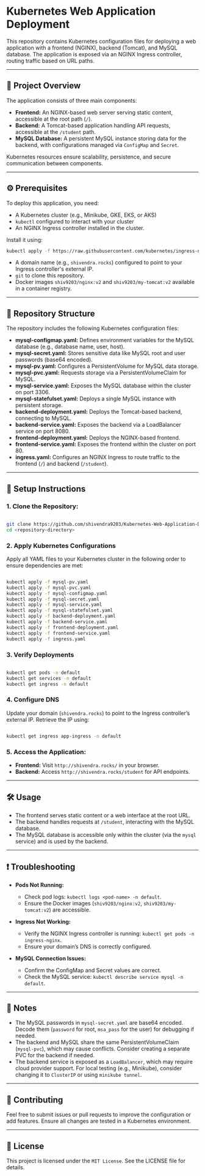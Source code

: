 # Kubernetes Web Application Deployment

This repository contains Kubernetes configuration files for deploying a web application with a frontend (NGINX), backend (Tomcat), and MySQL database. The application is exposed via an NGINX Ingress controller, routing traffic based on URL paths.

---

## 📘 Project Overview

The application consists of three main components:

- **Frontend:** An NGINX-based web server serving static content, accessible at the root path (`/`).
- **Backend:** A Tomcat-based application handling API requests, accessible at the `/student` path.
- **MySQL Database:** A persistent MySQL instance storing data for the backend, with configurations managed via `ConfigMap` and `Secret`.

Kubernetes resources ensure scalability, persistence, and secure communication between components.

---

## ⚙️ Prerequisites

To deploy this application, you need:

- A Kubernetes cluster (e.g., Minikube, GKE, EKS, or AKS)
- `kubectl` configured to interact with your cluster
- An NGINX Ingress controller installed in the cluster. 

Install it using:

  ```bash
  kubectl apply -f https://raw.githubusercontent.com/kubernetes/ingress-nginx/main/deploy/static/provider/cloud/deploy.yaml
  ```

- A domain name (e.g., `shivendra.rocks`) configured to point to your Ingress controller's external IP.
- `git` to clone this repository.
- Docker images `shiv9203/nginx:v2` and `shiv9203/my-tomcat:v2` available in a container registry.

---

## 📁 Repository Structure

The repository includes the following Kubernetes configuration files:

- **mysql-configmap.yaml:** Defines environment variables for the MySQL database (e.g., database name, user, host).
- **mysql-secret.yaml:** Stores sensitive data like MySQL root and user passwords (base64 encoded).
- **mysql-pv.yaml:** Configures a PersistentVolume for MySQL data storage.
- **mysql-pvc.yaml:** Requests storage via a PersistentVolumeClaim for MySQL.
- **mysql-service.yaml:** Exposes the MySQL database within the cluster on port 3306.
- **mysql-statefulset.yaml:** Deploys a single MySQL instance with persistent storage.
- **backend-deployment.yaml:** Deploys the Tomcat-based backend, connecting to MySQL.
- **backend-service.yaml:** Exposes the backend via a LoadBalancer service on port 8080.
- **frontend-deployment.yaml:** Deploys the NGINX-based frontend.
- **frontend-service.yaml:** Exposes the frontend within the cluster on port 80.
- **ingress.yaml:** Configures an NGINX Ingress to route traffic to the frontend (`/`) and backend (`/student`).

---

## 🚀 Setup Instructions

### 1. Clone the Repository:

```bash

git clone https://github.com/shivendra9203/Kubernetes-Web-Application-Deployment.git
cd <repository-directory>

```

### 2. Apply Kubernetes Configurations

Apply all YAML files to your Kubernetes cluster in the following order to ensure dependencies are met:

```bash

kubectl apply -f mysql-pv.yaml
kubectl apply -f mysql-pvc.yaml
kubectl apply -f mysql-configmap.yaml
kubectl apply -f mysql-secret.yaml
kubectl apply -f mysql-service.yaml
kubectl apply -f mysql-statefulset.yaml
kubectl apply -f backend-deployment.yaml
kubectl apply -f backend-service.yaml
kubectl apply -f frontend-deployment.yaml
kubectl apply -f frontend-service.yaml
kubectl apply -f ingress.yaml

```

### 3. Verify Deployments

```bash

kubectl get pods -n default
kubectl get services -n default
kubectl get ingress -n default

```

### 4. Configure DNS

Update your domain (`shivendra.rocks`) to point to the Ingress controller’s external IP. Retrieve the IP using:

```bash

kubectl get ingress app-ingress -n default

```

### 5. Access the Application:

- **Frontend:** Visit `http://shivendra.rocks/` in your browser.
- **Backend:** Access `http://shivendra.rocks/student` for API endpoints.

---

## 🛠 Usage

- The frontend serves static content or a web interface at the root URL.
- The backend handles requests at `/student`, interacting with the MySQL database.
- The MySQL database is accessible only within the cluster (via the `mysql` service) and is used by the backend.

---

## ❗ Troubleshooting

- **Pods Not Running:**
  - Check pod logs: `kubectl logs <pod-name> -n default`.
  - Ensure the Docker images (`shiv9203/nginx:v2`, `shiv9203/my-tomcat:v2`) are accessible.

- **Ingress Not Working:**
  - Verify the NGINX Ingress controller is running: `kubectl get pods -n ingress-nginx`.
  - Ensure your domain’s DNS is correctly configured.

- **MySQL Connection Issues:**
  - Confirm the ConfigMap and Secret values are correct.
  - Check the MySQL service: `kubectl describe service mysql -n default`.

---

## 📌 Notes

- The MySQL passwords in `mysql-secret.yaml` are base64 encoded. Decode them (`password` for root, `msa_pass` for the user) for debugging if needed.
- The backend and MySQL share the same PersistentVolumeClaim (`mysql-pvc`), which may cause conflicts. Consider creating a separate PVC for the backend if needed.
- The backend service is exposed as a `LoadBalancer`, which may require cloud provider support. For local testing (e.g., Minikube), consider changing it to `ClusterIP` or using `minikube tunnel`.

---

## 🤝 Contributing

Feel free to submit issues or pull requests to improve the configuration or add features. Ensure all changes are tested in a Kubernetes environment.

---

## 📄 License

This project is licensed under the `MIT License`. See the LICENSE file for details.
